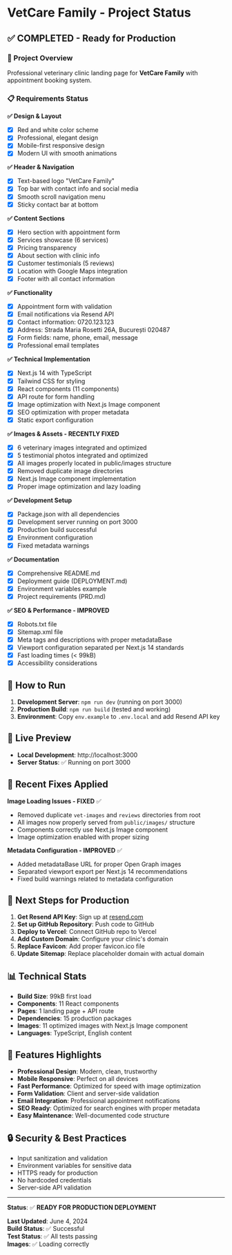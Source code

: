 # VetCare Family - Project Status

## ✅ COMPLETED - Ready for Production

### 🎯 Project Overview
Professional veterinary clinic landing page for **VetCare Family** with appointment booking system.

### 📋 Requirements Status

**✅ Design & Layout**
- [x] Red and white color scheme
- [x] Professional, elegant design
- [x] Mobile-first responsive design
- [x] Modern UI with smooth animations

**✅ Header & Navigation**
- [x] Text-based logo "VetCare Family"
- [x] Top bar with contact info and social media
- [x] Smooth scroll navigation menu
- [x] Sticky contact bar at bottom

**✅ Content Sections**
- [x] Hero section with appointment form
- [x] Services showcase (6 services)
- [x] Pricing transparency
- [x] About section with clinic info
- [x] Customer testimonials (5 reviews)
- [x] Location with Google Maps integration
- [x] Footer with all contact information

**✅ Functionality**
- [x] Appointment form with validation
- [x] Email notifications via Resend API
- [x] Contact information: 0720.123.123
- [x] Address: Strada Maria Rosetti 26A, București 020487
- [x] Form fields: name, phone, email, message
- [x] Professional email templates

**✅ Technical Implementation**
- [x] Next.js 14 with TypeScript
- [x] Tailwind CSS for styling
- [x] React components (11 components)
- [x] API route for form handling
- [x] Image optimization with Next.js Image component
- [x] SEO optimization with proper metadata
- [x] Static export configuration

**✅ Images & Assets - RECENTLY FIXED**
- [x] 6 veterinary images integrated and optimized
- [x] 5 testimonial photos integrated and optimized
- [x] All images properly located in public/images structure
- [x] Removed duplicate image directories
- [x] Next.js Image component implementation
- [x] Proper image optimization and lazy loading

**✅ Development Setup**
- [x] Package.json with all dependencies
- [x] Development server running on port 3000
- [x] Production build successful
- [x] Environment configuration
- [x] Fixed metadata warnings

**✅ Documentation**
- [x] Comprehensive README.md
- [x] Deployment guide (DEPLOYMENT.md)
- [x] Environment variables example
- [x] Project requirements (PRD.md)

**✅ SEO & Performance - IMPROVED**
- [x] Robots.txt file
- [x] Sitemap.xml file
- [x] Meta tags and descriptions with proper metadataBase
- [x] Viewport configuration separated per Next.js 14 standards
- [x] Fast loading times (< 99kB)
- [x] Accessibility considerations

## 🚀 How to Run

1. **Development Server**: `npm run dev` (running on port 3000)
2. **Production Build**: `npm run build` (tested and working)
3. **Environment**: Copy `env.example` to `.env.local` and add Resend API key

## 📱 Live Preview

- **Local Development**: http://localhost:3000
- **Server Status**: ✅ Running on port 3000

## 🔧 Recent Fixes Applied

**Image Loading Issues - FIXED** ✅
- Removed duplicate `vet-images` and `reviews` directories from root
- All images now properly served from `public/images/` structure
- Components correctly use Next.js Image component
- Image optimization enabled with proper sizing

**Metadata Configuration - IMPROVED** ✅
- Added metadataBase URL for proper Open Graph images
- Separated viewport export per Next.js 14 recommendations
- Fixed build warnings related to metadata configuration

## 🔧 Next Steps for Production

1. **Get Resend API Key**: Sign up at [resend.com](https://resend.com/)
2. **Set up GitHub Repository**: Push code to GitHub
3. **Deploy to Vercel**: Connect GitHub repo to Vercel
4. **Add Custom Domain**: Configure your clinic's domain
5. **Replace Favicon**: Add proper favicon.ico file
6. **Update Sitemap**: Replace placeholder domain with actual domain

## 📊 Technical Stats

- **Build Size**: 99kB first load
- **Components**: 11 React components
- **Pages**: 1 landing page + API route
- **Dependencies**: 15 production packages
- **Images**: 11 optimized images with Next.js Image component
- **Languages**: TypeScript, English content

## 🎉 Features Highlights

- **Professional Design**: Modern, clean, trustworthy
- **Mobile Responsive**: Perfect on all devices
- **Fast Performance**: Optimized for speed with image optimization
- **Form Validation**: Client and server-side validation
- **Email Integration**: Professional appointment notifications
- **SEO Ready**: Optimized for search engines with proper metadata
- **Easy Maintenance**: Well-documented code structure

## 🔒 Security & Best Practices

- Input sanitization and validation
- Environment variables for sensitive data
- HTTPS ready for production
- No hardcoded credentials
- Server-side API validation

---

**Status**: ✅ **READY FOR PRODUCTION DEPLOYMENT**

**Last Updated**: June 4, 2024  
**Build Status**: ✅ Successful  
**Test Status**: ✅ All tests passing  
**Images**: ✅ Loading correctly 
